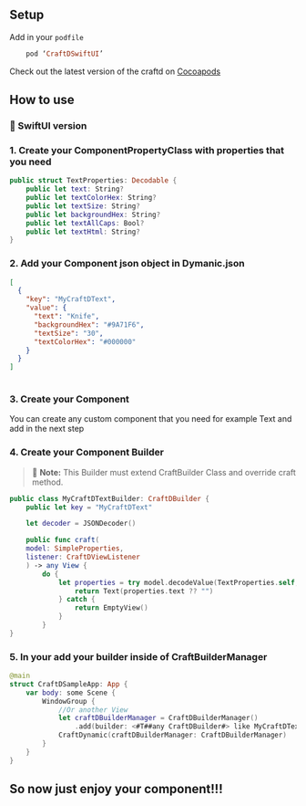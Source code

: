 ## Setup

Add in your `podfile`
```ruby
    pod ‘CraftDSwiftUI’
```
Check out the latest version of the craftd on [Cocoapods](https://cocoapods.org/pods/CraftDSwiftUI)

## How to use

### 🎯 SwiftUI version

### 1. Create your ComponentPropertyClass with properties that you need
```swift
public struct TextProperties: Decodable {
    public let text: String?
    public let textColorHex: String?
    public let textSize: String?
    public let backgroundHex: String?
    public let textAllCaps: Bool?
    public let textHtml: String?
}

```

### 2. Add your Component json object in Dymanic.json
```json
[
  {
    "key": "MyCraftDText",
    "value": {
      "text": "Knife",
      "backgroundHex": "#9A71F6",
      "textSize": "30",
      "textColorHex": "#000000"
    }
  }
]
  
```

### 3. Create your Component
 
You can create any custom component that you need for example Text and add in the next step

### 4. Create your Component Builder
> :memo: **Note:** This Builder must extend CraftBuilder Class and override craft method.

```swift
public class MyCraftDTextBuilder: CraftDBuilder {
    public let key = "MyCraftDText"

    let decoder = JSONDecoder()

    public func craft(
    model: SimpleProperties,
    listener: CraftDViewListener
    ) -> any View {
        do {
            let properties = try model.decodeValue(TextProperties.self, using: decoder)
                return Text(properties.text ?? "")
            } catch {
                return EmptyView()
            }
        }
}

```

### 5. In your add your builder inside of CraftBuilderManager
```swift
@main
struct CraftDSampleApp: App {
    var body: some Scene {
        WindowGroup {
            //Or another View
            let craftDBuilderManager = CraftDBuilderManager()
                .add(builder: <#T##any CraftDBuilder#> like MyCraftDTextBuilder)
            CraftDynamic(craftDBuilderManager: CraftDBuilderManager)
        }
    }
}
```
## So now just enjoy your component!!!

